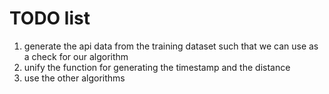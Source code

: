# TODO list

1. generate the api data from the training dataset such that we can use as a check for our algorithm
2. unify the function for generating the timestamp and the distance
3. use the other algorithms
